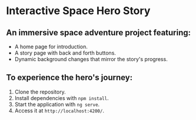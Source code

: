 # Interactive Space Hero Story

## An immersive space adventure project featuring:
- A home page for introduction.
- A story page with back and forth buttons.
- Dynamic background changes that mirror the story's progress.

## To experience the hero's journey:
1. Clone the repository.
2. Install dependencies with `npm install`.
3. Start the application with `ng serve`.
4. Access it at `http://localhost:4200/`.


